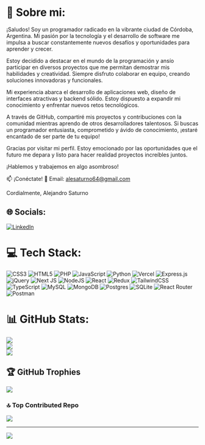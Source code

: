 # 💫 Sobre mi:
¡Saludos! Soy un programador radicado en la vibrante ciudad de Córdoba, Argentina. Mi pasión por la tecnología y el desarrollo de software me impulsa a buscar constantemente nuevos desafíos y oportunidades para aprender y crecer.

Estoy decidido a destacar en el mundo de la programación y ansío participar en diversos proyectos que me permitan demostrar mis habilidades y creatividad. Siempre disfruto colaborar en equipo, creando soluciones innovadoras y funcionales.

Mi experiencia abarca el desarrollo de aplicaciones web, diseño de interfaces atractivas y backend sólido. Estoy dispuesto a expandir mi conocimiento y enfrentar nuevos retos tecnológicos.

A través de GitHub, compartiré mis proyectos y contribuciones con la comunidad mientras aprendo de otros desarrolladores talentosos. Si buscas un programador entusiasta, comprometido y ávido de conocimiento, ¡estaré encantado de ser parte de tu equipo!

Gracias por visitar mi perfil. Estoy emocionado por las oportunidades que el futuro me depara y listo para hacer realidad proyectos increíbles juntos.

¡Hablemos y trabajemos en algo asombroso!

📫 
¡Conéctate!
📧 
Email: alesaturno64@gmail.com

Cordialmente,
Alejandro Saturno


## 🌐 Socials:
[![LinkedIn](https://img.shields.io/badge/LinkedIn-%230077B5.svg?logo=linkedin&logoColor=white)](https://www.linkedin.com/in/alejandro-saturno-1b5967206/) 

# 💻 Tech Stack:
![CSS3](https://img.shields.io/badge/css3-%231572B6.svg?style=for-the-badge&logo=css3&logoColor=white) ![HTML5](https://img.shields.io/badge/html5-%23E34F26.svg?style=for-the-badge&logo=html5&logoColor=white) ![PHP](https://img.shields.io/badge/php-%23777BB4.svg?style=for-the-badge&logo=php&logoColor=white) ![JavaScript](https://img.shields.io/badge/javascript-%23323330.svg?style=for-the-badge&logo=javascript&logoColor=%23F7DF1E) ![Python](https://img.shields.io/badge/python-3670A0?style=for-the-badge&logo=python&logoColor=ffdd54) ![Vercel](https://img.shields.io/badge/vercel-%23000000.svg?style=for-the-badge&logo=vercel&logoColor=white) ![Express.js](https://img.shields.io/badge/express.js-%23404d59.svg?style=for-the-badge&logo=express&logoColor=%2361DAFB) ![jQuery](https://img.shields.io/badge/jquery-%230769AD.svg?style=for-the-badge&logo=jquery&logoColor=white) ![Next JS](https://img.shields.io/badge/Next-black?style=for-the-badge&logo=next.js&logoColor=white) ![NodeJS](https://img.shields.io/badge/node.js-6DA55F?style=for-the-badge&logo=node.js&logoColor=white) ![React](https://img.shields.io/badge/react-%2320232a.svg?style=for-the-badge&logo=react&logoColor=%2361DAFB) ![Redux](https://img.shields.io/badge/redux-%23593d88.svg?style=for-the-badge&logo=redux&logoColor=white) ![TailwindCSS](https://img.shields.io/badge/tailwindcss-%2338B2AC.svg?style=for-the-badge&logo=tailwind-css&logoColor=white) ![TypeScript](https://img.shields.io/badge/typescript-%23007ACC.svg?style=for-the-badge&logo=typescript&logoColor=white) ![MySQL](https://img.shields.io/badge/mysql-%2300f.svg?style=for-the-badge&logo=mysql&logoColor=white) ![MongoDB](https://img.shields.io/badge/MongoDB-%234ea94b.svg?style=for-the-badge&logo=mongodb&logoColor=white) ![Postgres](https://img.shields.io/badge/postgres-%23316192.svg?style=for-the-badge&logo=postgresql&logoColor=white) ![SQLite](https://img.shields.io/badge/sqlite-%2307405e.svg?style=for-the-badge&logo=sqlite&logoColor=white) ![React Router](https://img.shields.io/badge/React_Router-CA4245?style=for-the-badge&logo=react-router&logoColor=white) ![Postman](https://img.shields.io/badge/Postman-FF6C37?style=for-the-badge&logo=postman&logoColor=white)
# 📊 GitHub Stats:
![](https://github-readme-stats.vercel.app/api?username=AleSaturno&theme=radical&hide_border=false&include_all_commits=false&count_private=false)<br/>
![](https://github-readme-streak-stats.herokuapp.com/?user=AleSaturno&theme=radical&hide_border=false)<br/>
![](https://github-readme-stats.vercel.app/api/top-langs/?username=AleSaturno&theme=radical&hide_border=false&include_all_commits=false&count_private=false&layout=compact)

## 🏆 GitHub Trophies
![](https://github-profile-trophy.vercel.app/?username=AleSaturno&theme=radical&no-frame=false&no-bg=true&margin-w=4)

### 🔝 Top Contributed Repo
![](https://github-contributor-stats.vercel.app/api?username=AleSaturno&limit=5&theme=monokai&combine_all_yearly_contributions=true)

---
[![](https://visitcount.itsvg.in/api?id=AleSaturno&icon=0&color=0)](https://visitcount.itsvg.in)

<!-- Proudly created with GPRM ( https://gprm.itsvg.in ) -->
